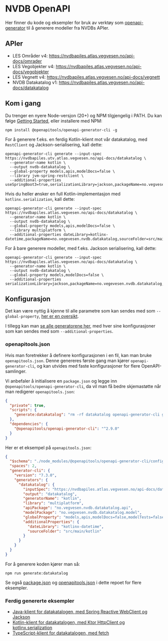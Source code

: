 # NVDB OpenAPI

Her finner du kode og eksempler for bruk av verktøy som [openapi-generator](https://openapi-generator.tech/) til å generere modeller fra NVDBs APIer.

## APIer

- LES Områder v4: https://nvdbapiles.atlas.vegvesen.no/api-docs/omrader
- LES Vegobjekter v4: https://nvdbapiles.atlas.vegvesen.no/api-docs/vegobjekter
- LES Vegnett v4: https://nvdbapiles.atlas.vegvesen.no/api-docs/vegnett
- NVDB Datakatalog v1: https://nvdbapiles.atlas.vegvesen.no/api-docs/datakatalog

## Kom i gang

Du trenger en nyere Node-versjon (20+) og NPM tilgjengelig i PATH. Du kan følge [Getting Started](https://openapi-generator.tech/docs/installation), eller installere med NPM:

```
npm install @openapitools/openapi-generator-cli -g
```

For å generere f.eks. en ferdig Kotlin-klient mot vår datakatalog, med `RestClient` og Jackson-serialisering, kall dette:

```
openapi-generator-cli generate --input-spec https://nvdbapiles.utv.atlas.vegvesen.no/api-docs/datakatalog \
  --generator-name kotlin \
  --output nvdb-datakatalog \
  --global-property models,apis,modelDocs=false \
  --library jvm-spring-restclient \
  --additional-properties useSpringBoot3=true,serializationLibrary=jackson,packageName=no.vegvesen.nvdb.datakatalog,sourceFolder=src/main/kotlin
```

Hvis du heller ønsker en full Kotlin-implementasjon med `kotlinx.serialization`, kall dette:

```
openapi-generator-cli generate --input-spec https://nvdbapiles.atlas.vegvesen.no/api-docs/datakatalog \
  --generator-name kotlin \
  --output nvdb-datakatalog \
  --global-property models,apis,modelDocs=false \
  --library multiplatform \
  --additional-properties dateLibrary=kotlinx-datetime,packageName=no.vegevesen.nvdb.datakatalog,sourceFolder=src/main/kotlin
```

For å bare generere modeller, med f.eks. Jackson serialisering, kall dette:

```
openapi-generator-cli generate --input-spec https://nvdbapiles.atlas.vegvesen.no/api-docs/datakatalog \
  --generator-name kotlin \
  --output nvdb-datakatalog \
  --global-property models,modelDocs=false \
  --additional-properties serializationLibrary=jackson,packageName=no.vegevesen.nvdb.datakatalog,sourceFolder=src/main/kotlin
```

## Konfigurasjon

Det kan være nyttig å kjenne til alle parametre som kan sendes med som `--global-property`, [her er en oversikt](https://openapi-generator.tech/docs/globals).

I tillegg kan man [se alle generatorene her](https://openapi-generator.tech/docs/generators), med hver sine konfigurasjoner som kan sendes med som `--additional-properties`.

### openapitools.json

Hvis man foretrekker å definere konfigurasjonen i en fil, kan man bruke `openapitools.json`. Denne genereres første gang man kjører `openapi-generator-cli`, og kan utvides med faste konfigurasjoner for flere OpenAPI-samlinger.

Vi anbefaler å initialisere en `package.json` og legge inn `@openapitools/openapi-generator-cli`, da vil man få bedre skjemastøtte når man redigerer `openapitools.json`:

```json
{
  "private": true,
  "scripts": {
    "generate:datakatalog": "rm -rf datakatalog openapi-generator-cli generate --generator-key datakatalog"
  },
  "dependencies": {
    "@openapitools/openapi-generator-cli": "^2.9.0"
  }
}
```

Her er et eksempel på `openapitools.json`:

```json
{
  "$schema": "./node_modules/@openapitools/openapi-generator-cli/config.schema.json",
  "spaces": 2,
  "generator-cli": {
    "version": "7.3.0",
    "generators": {
      "datakatalog": {
        "inputSpec": "https://nvdbapiles.atlas.vegvesen.no/api-docs/datakatalog",
        "output": "datakatalog",
        "generatorName": "kotlin",
        "library": "multiplatform",
        "apiPackage": "no.vegvesen.nvdb.datakatalog.api",
        "modelPackage": "no.vegvesen.nvdb.datakatalog.model",
        "globalProperty": "models,apis,modelDocs=false,modelTests=false,apiTests=false",
        "additionalProperties": {
          "dateLibrary": "kotlinx-datetime",
          "sourceFolder": "src/main/kotlin"
        }
      }
    }
  }
}
```

For å generere koden kjører man så:

```
npm run generate:datakatalog
```

Se også [package.json](package.json) og [openapitools.json](openapitools.json) i dette repoet for flere eksempler.

### Ferdig genererte eksempler

- [Java-klient for datakatalogen, med Spring Reactive WebClient og Jackson](./datakatalog-java/)
- [Kotlin-klient for datakatalogen, med Ktor HttpClient og kotlinx.serialization](./datakatalog-kotlin/)
- [TypeScript-klient for datakatalogen, med fetch](./datakatalog-ts/)

